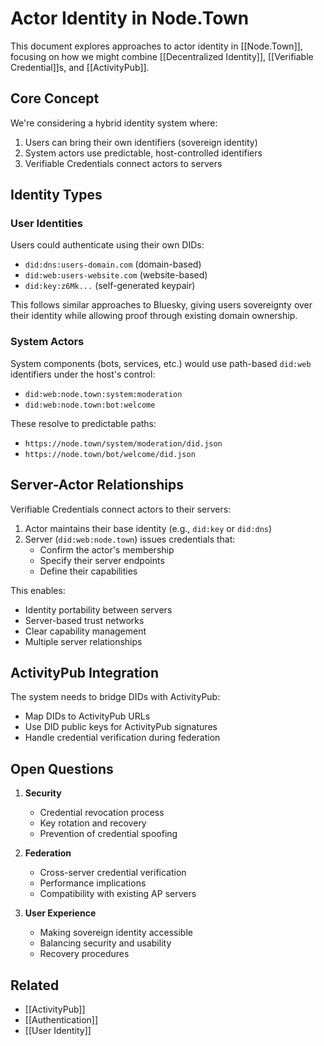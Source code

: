 # Actor Identity in Node.Town

This document explores approaches to actor identity in [[Node.Town]], focusing
on how we might combine [[Decentralized Identity]],
[[Verifiable Credential]]s, and [[ActivityPub]].

## Core Concept

We're considering a hybrid identity system where:

1. Users can bring their own identifiers (sovereign identity)
2. System actors use predictable, host-controlled identifiers
3. Verifiable Credentials connect actors to servers

## Identity Types

### User Identities

Users could authenticate using their own DIDs:

- `did:dns:users-domain.com` (domain-based)
- `did:web:users-website.com` (website-based)
- `did:key:z6Mk...` (self-generated keypair)

This follows similar approaches to Bluesky, giving users sovereignty over
their identity while allowing proof through existing domain ownership.

### System Actors

System components (bots, services, etc.) would use path-based `did:web`
identifiers under the host's control:

- `did:web:node.town:system:moderation`
- `did:web:node.town:bot:welcome`

These resolve to predictable paths:

- `https://node.town/system/moderation/did.json`
- `https://node.town/bot/welcome/did.json`

## Server-Actor Relationships

Verifiable Credentials connect actors to their servers:

1. Actor maintains their base identity (e.g., `did:key` or `did:dns`)
2. Server (`did:web:node.town`) issues credentials that:
   - Confirm the actor's membership
   - Specify their server endpoints
   - Define their capabilities

This enables:

- Identity portability between servers
- Server-based trust networks
- Clear capability management
- Multiple server relationships

## ActivityPub Integration

The system needs to bridge DIDs with ActivityPub:

- Map DIDs to ActivityPub URLs
- Use DID public keys for ActivityPub signatures
- Handle credential verification during federation

## Open Questions

1. **Security**

   - Credential revocation process
   - Key rotation and recovery
   - Prevention of credential spoofing

2. **Federation**

   - Cross-server credential verification
   - Performance implications
   - Compatibility with existing AP servers

3. **User Experience**
   - Making sovereign identity accessible
   - Balancing security and usability
   - Recovery procedures

## Related

- [[ActivityPub]]
- [[Authentication]]
- [[User Identity]]

